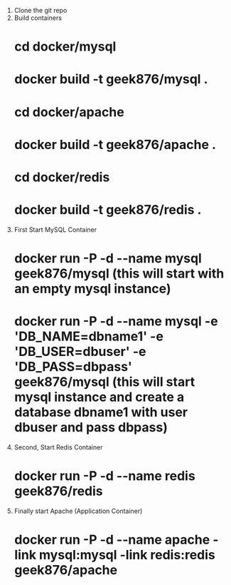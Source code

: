 1. Clone the git repo
2. Build containers
   # cd docker/mysql
   # docker build -t geek876/mysql .
   # cd docker/apache
   # docker build -t geek876/apache .
   # cd docker/redis
   # docker build -t geek876/redis .
3. First Start MySQL Container
   # docker run -P -d --name mysql geek876/mysql (this will start with an empty mysql instance)
   # docker run -P -d --name mysql  -e 'DB_NAME=dbname1' -e 'DB_USER=dbuser' -e 'DB_PASS=dbpass' geek876/mysql (this will start mysql instance and create a database dbname1 with user dbuser and pass dbpass)
4. Second, Start Redis Container
   # docker run -P -d --name redis geek876/redis 
5. Finally start Apache (Application Container)
   # docker run -P -d --name apache -link mysql:mysql -link redis:redis geek876/apache
